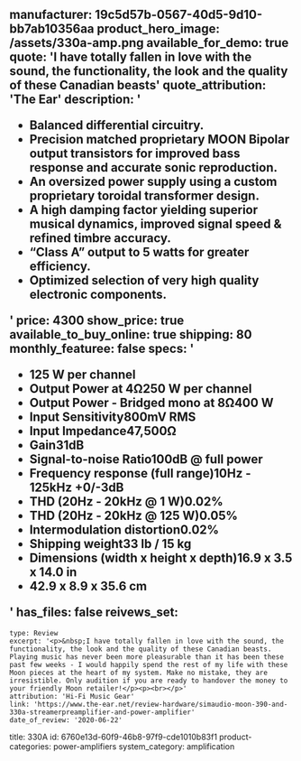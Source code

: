 manufacturer: 19c5d57b-0567-40d5-9d10-bb7ab10356aa
product_hero_image: /assets/330a-amp.png
available_for_demo: true
quote: 'I have totally fallen in love with the sound, the functionality, the look and the quality of these Canadian beasts'
quote_attribution: 'The Ear'
description: '<ul><li>Balanced differential circuitry.</li><li>Precision matched proprietary MOON Bipolar output transistors for improved bass response and accurate sonic reproduction.</li><li>An oversized power supply using a custom proprietary toroidal transformer design.</li><li>A high damping factor yielding superior musical dynamics, improved signal speed &amp; refined timbre accuracy.</li><li>“Class A” output to 5 watts for greater efficiency.</li><li>Optimized selection of very high quality electronic components.</li></ul>'
price: 4300
show_price: true
available_to_buy_online: true
shipping: 80
monthly_featuree: false
specs: '<ul><li>125 W per channel</li><li>Output Power at 4Ω250 W per channel</li><li>Output Power - Bridged mono at 8Ω400 W</li><li>Input Sensitivity800mV RMS</li><li>Input Impedance47,500Ω</li><li>Gain31dB</li><li>Signal-to-noise Ratio100dB @ full power</li><li>Frequency response (full range)10Hz - 125kHz +0/-3dB</li><li>THD (20Hz - 20kHz @ 1 W)0.02%</li><li>THD (20Hz - 20kHz @ 125 W)0.05%</li><li>Intermodulation distortion0.02%</li><li>Shipping weight33 lb / 15 kg</li><li>Dimensions (width x height x depth)16.9 x 3.5 x 14.0 in</li><li>42.9 x 8.9 x 35.6 cm</li></ul>'
has_files: false
reivews_set:
  -
    type: Review
    excerpt: '<p>&nbsp;I have totally fallen in love with the sound, the functionality, the look and the quality of these Canadian beasts. Playing music has never been more pleasurable than it has been these past few weeks - I would happily spend the rest of my life with these Moon pieces at the heart of my system. Make no mistake, they are irresistible. Only audition if you are ready to handover the money to your friendly Moon retailer!</p><p><br></p>'
    attribution: 'Hi-Fi Music Gear'
    link: 'https://www.the-ear.net/review-hardware/simaudio-moon-390-and-330a-streamerpreamplifier-and-power-amplifier'
    date_of_review: '2020-06-22'
title: 330A
id: 6760e13d-60f9-46b8-97f9-cde1010b83f1
product-categories: power-amplifiers
system_category: amplification
